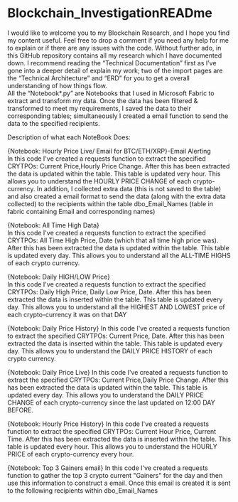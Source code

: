 # Blockchain_InvestigationREADme 

I would like to welcome you to my Blockchain Research, and I hope you find my content useful. Feel free to drop a comment if you need any help for me to explain or if there are any issues with the code. 
Without further ado, in this GitHub repository contains all my research which I have documented down. I recommend reading the “Technical Documentation” first as I’ve gone into a deeper detail of explain my work; two of the import pages are the “Technical Architecture” and “ERD” for you to get a overall understanding of how things flow.  
All the “Notebook*.py” are Notebooks that I used in Microsoft Fabric to extract and transform my data. Once the data has been filtered & transformed to meet my requirements, I saved the data to their corresponding tables; simultaneously I created a email function to send the data to the specified recipients. 

 
Description of what each NoteBook Does: 


{Notebook: Hourly Price Live/ Email for BTC/ETH/XRP}-Email Alerting  
In this code I've created a requests function to extract the specified CRYTPOs: Current Price,Hourly Price Change. After this has been extracted the data is updated within the table. This table is updated very hour. 
This allows you to understand the HOURLY PRICE CHANGE of each crypto-currency. 
In addition, I collected extra data (this is not saved to the table) and also created a email format to send the data (along with the extra data collected) to the recipients within the table dbo_Email_Names (table in fabric containing Email and corresponding names) 

{Notebook: All Time High Data}  
In this code I've created a requests function to extract the specified CRYTPOs: All Time High Price, Date (which that all time high price was). After this has been extracted the data is updated within the table. This table is updated every day. 
This allows you to understand all the ALL-TIME HIGHS of each crypto currency. 

{Notebook: Daily HIGH/LOW Price}  
In this code I've created a requests function to extract the specified CRYTPOs: Daily High Price, Daily Low Price, Date. After this has been extracted the data is inserted within the table. This table is updated every day. 
This allows you to understand all the HIGHEST AND LOWEST price of each crypto-currency it was on that DAY 

{Notebook: Daily Price History} 
In this code I've created a requests function to extract the specified CRYTPOs: Current Price, Date. After this has been extracted the data is inserted within the table. This table is updated every day. 
This allows you to understand the DAILY PRICE HISTORY of each crypto currency. 
 
{Notebook: Daily Price Live} 
In this code I've created a requests function to extract the specified CRYTPOs: Current Price,Daily Price Change. After this has been extracted the data is updated within the table. This table is updated every day. 
This allows you to understand the DAILY PRICE CHANGE of each crypto-currency since the last updated on 12:00 DAY BEFORE.  

{Notebook: Hourly Price History} 
In this code I've created a requests function to extract the specified CRYTPOs: Current Hour Price, Current Time. After this has been extracted the data is inserted within the table. This table is updated every hour. 
This allows you to understand the HOURLY PRICE  of each crypto-currency every hour. 
 
{Notebook: Top 3 Gainers email} 
In this code I've created a requests function to gather the top 3 crypto current "Gainers" for the day and then use this information to construct a email. Once this email is created it is sent to the following recipients within dbo_Email_Names 

